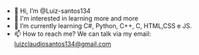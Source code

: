 - 👋 Hi, I’m @Luiz-santos134
- 👀 I'm interested in learning more and more
- 🌱 I’m currently learning C#, Python, C++, C, HTML,CSS e JS.
- 📫 How to reach me? We can talk via my email: luizclaudiosantos134@gmail.com
<!---
Luiz-santos134/Luiz-santos134 is a ✨ special ✨ repository because its `README.md` (this file) appears on your GitHub profile.
You can click the Preview link to take a look at your changes.
--->
